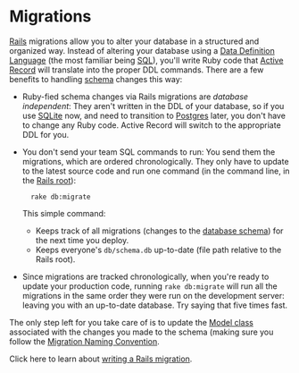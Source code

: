 # Migrations

[Rails](http://www.google.com) migrations allow you to alter your database in a structured and organized way. Instead of altering your database using a [Data Definition Language](http://www.google.com) (the most familiar being [SQL](http://www.google.com)), you'll write Ruby code that [Active Record](https://github.com/brettshollenberger/ruby_wiki/blob/master/Active%20Record.md) will translate into the proper DDL commands. There are a few benefits to handling [schema](https://github.com/brettshollenberger/ruby_wiki/blob/master/Schema.md) changes this way:

* Ruby-fied schema changes via Rails migrations are _database independent_: They aren't written in the DDL of your database, so if you use [SQLite](http://www.google.com) now, and need to transition to [Postgres](http://www.google.com) later, you don't have to change any Ruby code. Active Record will switch to the appropriate DDL for you.
* You don't send your team SQL commands to run: You send them the migrations, which are ordered chronologically. They only have to update to the latest source code and run one command (in the command line, in the [Rails root](https://github.com/brettshollenberger/ruby_wiki/blob/master/Rails%20Root.md)):

		rake db:migrate
		
	This simple command:

	* Keeps track of all migrations (changes to the [database schema](https://github.com/brettshollenberger/ruby_wiki/blob/master/Schema.md)) for the next time you deploy.
	* Keeps everyone's `db/schema.db` up-to-date (file path relative to the Rails root).
* Since migrations are tracked chronologically, when you're ready to update your production code, running `rake db:migrate` will run all the migrations in the same order they were run on the development server: leaving you with an up-to-date database. Try saying that five times fast. 

The only step left for you take care of is to update the [Model class](http://google.com) associated with the changes you made to the schema (making sure you follow the [Migration Naming Convention](https://github.com/brettshollenberger/ruby_wiki/blob/master/Naming%20Migrations.md).

Click here to learn about [writing a Rails migration](https://github.com/brettshollenberger/ruby_wiki/blob/master/Writing%20a%20Rails%20Migration.md).